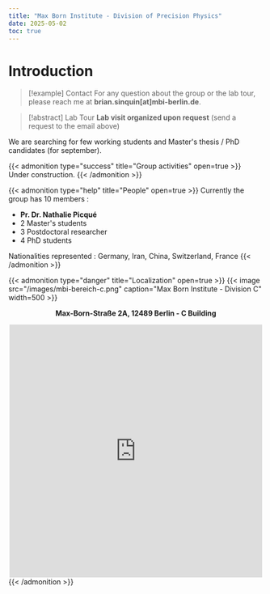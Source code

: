 ```yaml
---
title: "Max Born Institute - Division of Precision Physics"
date: 2025-05-02
toc: true
---
```


# Introduction

> [!example] Contact
>  For any question about the group or the lab tour, please reach me at **brian.sinquin[at]mbi-berlin.de**.

> [!abstract] Lab Tour 
**Lab visit organized upon request** (send a request to the email above)

We are searching for few working students and Master's thesis / PhD candidates (for september).

{{< admonition type="success" title="Group activities" open=true >}}
<i class="fa-solid fa-cog fa-spin"></i> Under construction.
{{< /admonition >}}

{{< admonition type="help" title="People" open=true >}}
Currently the group has 10 members :

* **Pr. Dr. Nathalie Picqué**
* 2 Master's students
* 3 Postdoctoral researcher
* 4 PhD students

Nationalities represented : Germany, Iran, China, Switzerland, France
{{< /admonition >}}



{{< admonition type="danger" title="Localization" open=true >}}
{{< image src="/images/mbi-bereich-c.png" caption="Max Born Institute - Division C" width=500 >}}
<center><p><b>Max-Born-Straße 2A, 12489 Berlin - C Building</b></p></center>
<center>  <div style="text-decoration:none; overflow:hidden;max-width:100%;width:500px;height:500px;"><div id="my-map-canvas" style="height:100%; width:100%;max-width:100%;"><iframe style="height:100%;width:100%;border:0;" frameborder="0" src="https://www.google.com/maps/embed/v1/place?q=52.4305+13.52644&key=AIzaSyBFw0Qbyq9zTFTd-tUY6dZWTgaQzuU17R8"></iframe></div><a class="googlecoder" rel="nofollow" href="https://www.bootstrapskins.com/themes" id="grab-map-data">premium bootstrap themes</a><style>#my-map-canvas img.text-marker{max-width:none!important;background:none!important;}img{max-width:none}</style></div></center>
{{< /admonition >}}



